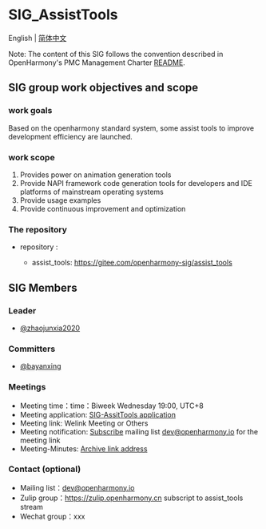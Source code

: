 # SIG_AssistTools
English | [简体中文](./sig_assist_tools_cn.md)

Note: The content of this SIG follows the convention described in OpenHarmony's PMC Management Charter [README](/zh/pmc.md).

## SIG group work objectives and scope

### work goals
Based on the openharmony standard system, some assist tools to improve development efficiency are launched.

### work scope
1. Provides power on animation generation tools
2. Provide NAPI framework code generation tools for developers and IDE platforms of mainstream operating systems
3. Provide usage examples
4. Provide continuous improvement and optimization

### The repository 
- repository :

    - assist_tools: https://gitee.com/openharmony-sig/assist_tools

## SIG Members

### Leader
- [@zhaojunxia2020](https://gitee.com/zhaojunxia2020)

### Committers
- [@bayanxing](https://gitee.com/bayanxing)

### Meetings
 - Meeting time：time：Biweek Wednesday 19:00, UTC+8
 - Meeting application: [SIG-AssitTools application](https://shimo.im/sheets/ppCXWxYr68k3JPk9/MODOC)
 - Meeting link: Welink Meeting or Others
 - Meeting notification: [Subscribe](https://lists.openatom.io/postorius/lists/dev.openharmony.io/) mailing list dev@openharmony.io for the meeting link
 - Meeting-Minutes: [Archive link address](https://gitee.com/openharmony-sig/sig-content/tree/master/assist_tools/meetings)

### Contact (optional)

- Mailing list：dev@openharmony.io
- Zulip group：https://zulip.openharmony.cn subscript to assist_tools stream
- Wechat group：xxx



